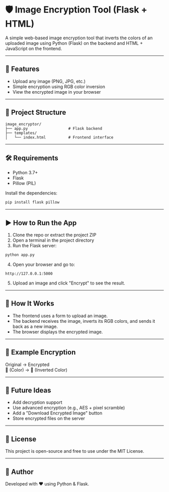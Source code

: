 # 🛡️ Image Encryption Tool (Flask + HTML)

A simple web-based image encryption tool that inverts the colors of an uploaded image using Python (Flask) on the backend and HTML + JavaScript on the frontend.

---

## 🚀 Features

- Upload any image (PNG, JPG, etc.)
- Simple encryption using RGB color inversion
- View the encrypted image in your browser

---

## 📁 Project Structure

```
image_encryptor/
├── app.py                  # Flask backend
├── templates/
│   └── index.html          # Frontend interface
```

---

## 🛠 Requirements

- Python 3.7+
- Flask
- Pillow (PIL)

Install the dependencies:

```bash
pip install flask pillow
```

---

## ▶️ How to Run the App

1. Clone the repo or extract the project ZIP
2. Open a terminal in the project directory
3. Run the Flask server:

```bash
python app.py
```

4. Open your browser and go to:

```
http://127.0.0.1:5000
```

5. Upload an image and click "Encrypt" to see the result.

---

## 🧠 How It Works

- The frontend uses a form to upload an image.
- The backend receives the image, inverts its RGB colors, and sends it back as a new image.
- The browser displays the encrypted image.

---

## 🧩 Example Encryption

Original → Encrypted  
🎨 (Color) → 🔄 (Inverted Color)

---

## 📌 Future Ideas

- Add decryption support
- Use advanced encryption (e.g., AES + pixel scramble)
- Add a "Download Encrypted Image" button
- Store encrypted files on the server

---

## 📄 License

This project is open-source and free to use under the MIT License.

---

## 🙌 Author

Developed with ❤️ using Python & Flask.
